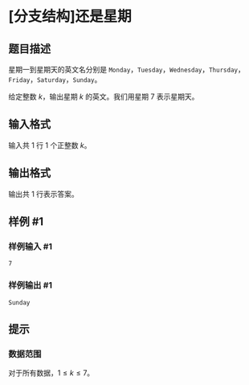 # [分支结构]还是星期

## 题目描述

星期一到星期天的英文名分别是 `Monday`，`Tuesday`，`Wednesday`，`Thursday`，`Friday`，`Saturday`，`Sunday`。

给定整数 $k$，输出星期 $k$ 的英文。我们用星期 $7$ 表示星期天。

## 输入格式

输入共 $1$ 行 $1$ 个正整数 $k$。

## 输出格式

输出共 $1$ 行表示答案。

## 样例 #1

### 样例输入 #1

```
7
```

### 样例输出 #1

```
Sunday
```

## 提示

### 数据范围

对于所有数据，$1 \leq k\leq 7$。